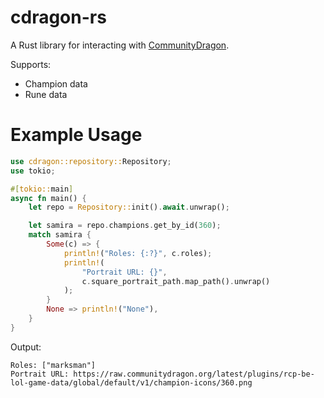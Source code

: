 # cdragon-rs

A Rust library for interacting with [CommunityDragon](https://www.communitydragon.org/).

Supports:
- Champion data
- Rune data

# Example Usage
```rust
use cdragon::repository::Repository;
use tokio;

#[tokio::main]
async fn main() {
    let repo = Repository::init().await.unwrap();

    let samira = repo.champions.get_by_id(360);
    match samira {
        Some(c) => {
            println!("Roles: {:?}", c.roles);
            println!(
                "Portrait URL: {}",
                c.square_portrait_path.map_path().unwrap()
            );
        }
        None => println!("None"),
    }
}
```

Output:
```text
Roles: ["marksman"]
Portrait URL: https://raw.communitydragon.org/latest/plugins/rcp-be-lol-game-data/global/default/v1/champion-icons/360.png
```
